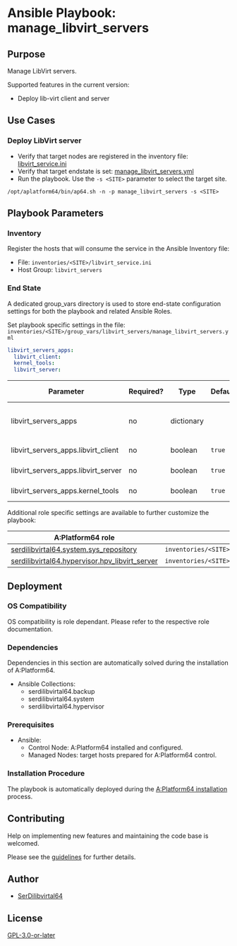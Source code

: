 # Ansible Playbook: manage_libvirt_servers

## Purpose

Manage LibVirt servers.

Supported features in the current version:

- Deploy lib-virt client and server

## Use Cases

### Deploy LibVirt server

- Verify that target nodes are registered in the inventory file: [libvirt_service.ini](#inventory)
- Verify that target endstate is set: [manage_libvirt_servers.yml](#end-state)
- Run the playbook. Use the `-s <SITE>` parameter to select the target site.

```shell
/opt/aplatform64/bin/ap64.sh -n -p manage_libvirt_servers -s <SITE>
```

## Playbook Parameters

### Inventory

Register the hosts that will consume the service in the Ansible Inventory file:

- File: `inventories/<SITE>/libvirt_service.ini`
- Host Group: `libvirt_servers`

### End State

A dedicated group_vars directory is used to store end-state configuration settings for both the playbook and related Ansible Roles.

Set playbook specific settings in the file: `inventories/<SITE>/group_vars/libvirt_servers/manage_libvirt_servers.yml`

```yaml
libvirt_servers_apps:
  libvirt_client:
  kernel_tools:
  libvirt_server:
```

| Parameter                           | Required? | Type       | Default | Purpose / Value                           |
| ----------------------------------- | --------- | ---------- | ------- | ----------------------------------------- |
| libvirt_servers_apps                | no        | dictionary |         | Define what applications will be deployed |
| libvirt_servers_apps.libvirt_client | no        | boolean    | `true`  | Deploy the application?                   |
| libvirt_servers_apps.libvirt_server | no        | boolean    | `true`  | Deploy the application?                   |
| libvirt_servers_apps.kernel_tools   | no        | boolean    | `true`  | Deploy the application?                   |

Additional role specific settings are available to further customize the playbook:

| A:Platform64 role                                                                                | group_vars file                                                        |
| ------------------------------------------------------------------------------------------------ | ---------------------------------------------------------------------- |
| [serdilibvirtal64.system.sys_repository](../roles/sys_repository.md#role-parameters)             | `inventories/<SITE>/group_vars/libvirt_servers/sys_repository.yml`     |
| [serdilibvirtal64.hypervisor.hpv_libvirt_server](../roles/hpv_libvirt_server.md#role-parameters) | `inventories/<SITE>/group_vars/libvirt_servers/hpv_libvirt_server.yml` |

## Deployment

### OS Compatibility

OS compatibility is role dependant. Please refer to the respective role documentation.

### Dependencies

Dependencies in this section are automatically solved during the installation of A:Platform64.

- Ansible Collections:
  - serdilibvirtal64.backup
  - serdilibvirtal64.system
  - serdilibvirtal64.hypervisor

### Prerequisites

- Ansible:
  - Control Node: A:Platform64 installed and configured.
  - Managed Nodes: target hosts prepared for A:Platform64 control.

### Installation Procedure

The playbook is automatically deployed during the [A:Platform64 installation](/#installation) process.

## Contributing

Help on implementing new features and maintaining the code base is welcomed.

Please see the [guidelines](https://aplatform64.readthedocs.io/en/latest/CONTRIBUTING) for further details.

## Author

- [SerDilibvirtal64](https://serdilibvirtal64.libvirthub.io/)

## License

[GPL-3.0-or-later](https://www.gnu.org/licenses/gpl-3.0.txt)
